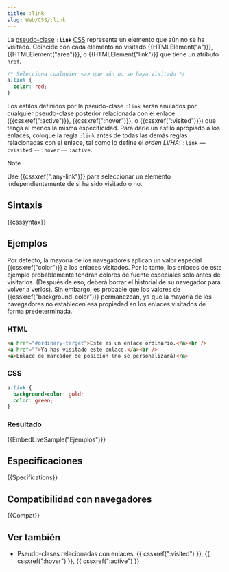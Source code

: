 ```yaml
---
title: :link
slug: Web/CSS/:link
---
```


La [pseudo-clase](/es/docs/Web/CSS/Pseudo-classes) **`:link`** [CSS](/es/docs/Web/CSS) representa un elemento que aún no se ha visitado. Coincide con cada elemento no visitado {{HTMLElement("a")}}, {{HTMLElement("area")}}, o {{HTMLElement("link")}} que tiene un atributo `href`.

```css
/* Selecciona cualquier <a> que aún no se haya visitado */
a:link {
  color: red;
}
```

Los estilos definidos por la pseudo-clase `:link` serán anulados por cualquier pseudo-clase posterior relacionada con el enlace ({{cssxref(":active")}}, {{cssxref(":hover")}}, o {{cssxref(":visited")}}) que tenga al menos la misma especificidad. Para darle un estilo apropiado a los enlaces, coloque la regla `:link` antes de todas las demás reglas relacionadas con el enlace, tal como lo define el _orden LVHA_: `:link` — `:visited` — `:hover` — `:active`.

> [!NOTE]
> Use {{cssxref(":any-link")}} para seleccionar un elemento independientemente de si ha sido visitado o no.

## Sintaxis

{{csssyntax}}

## Ejemplos

Por defecto, la mayoría de los navegadores aplican un valor especial {{cssxref("color")}} a los enlaces visitados. Por lo tanto, los enlaces de este ejemplo probablemente tendrán colores de fuente especiales solo antes de visitarlos. (Después de eso, deberá borrar el historial de su navegador para volver a verlos). Sin embargo, es probable que los valores de {{cssxref("background-color")}} permanezcan, ya que la mayoría de los navegadores no establecen esa propiedad en los enlaces visitados de forma predeterminada.

### HTML

```html
<a href="#ordinary-target">Este es un enlace ordinario.</a><br />
<a href="">Ya has visitado este enlace.</a><br />
<a>Enlace de marcador de posición (no se personalizará)</a>
```

### CSS

```css
a:link {
  background-color: gold;
  color: green;
}
```

### Resultado

{{EmbedLiveSample("Ejemplos")}}

## Especificaciones

{{Specifications}}

## Compatibilidad con navegadores

{{Compat}}

## Ver también

- Pseudo-clases relacionadas con enlaces: {{ cssxref(":visited") }}, {{ cssxref(":hover") }}, {{ cssxref(":active") }}
